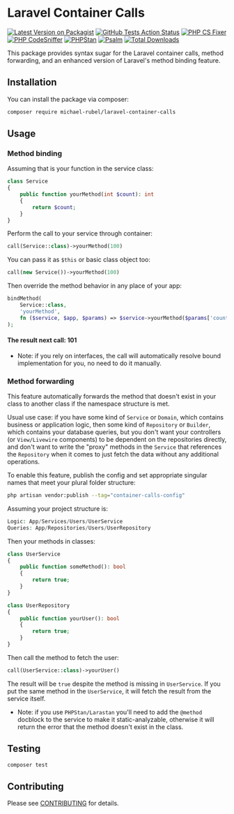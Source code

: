 # Laravel Container Calls

[![Latest Version on Packagist](https://img.shields.io/packagist/v/michael-rubel/laravel-container-calls.svg?style=flat-square)](https://packagist.org/packages/michael-rubel/laravel-container-calls)
[![GitHub Tests Action Status](https://img.shields.io/github/workflow/status/michael-rubel/laravel-container-calls/run-tests?label=tests)](https://github.com/michael-rubel/laravel-container-calls/actions)
[![PHP CS Fixer](https://img.shields.io/github/workflow/status/michael-rubel/laravel-container-calls/check%20&%20fix%20styling%20with%20php-codesniffer?label=phpcs)](https://github.com/michael-rubel/laravel-container-calls/actions)
[![PHP CodeSniffer](https://img.shields.io/github/workflow/status/michael-rubel/laravel-container-calls/check%20&%20fix%20styling%20with%20php-cs-fixer?label=php-cs-fixer)](https://github.com/michael-rubel/laravel-container-calls/actions)
[![PHPStan](https://img.shields.io/github/workflow/status/michael-rubel/laravel-container-calls/phpstan?label=phpstan)](https://github.com/michael-rubel/laravel-container-calls/actions)
[![Psalm](https://img.shields.io/github/workflow/status/michael-rubel/laravel-container-calls/psalm?label=psalm)](https://github.com/michael-rubel/laravel-container-calls/actions)
[![Total Downloads](https://img.shields.io/packagist/dt/michael-rubel/laravel-container-calls.svg?style=flat-square)](https://packagist.org/packages/michael-rubel/laravel-container-calls)

This package provides syntax sugar for the Laravel container calls,  method forwarding, and an enhanced version of Laravel's method binding feature.

## Installation

You can install the package via composer:

```bash
composer require michael-rubel/laravel-container-calls
```

## Usage

### Method binding
Assuming that is your function in the service class:
```php
class Service
{
    public function yourMethod(int $count): int
    {
        return $count;
    }
}
```

Perform the call to your service through container:
```php
call(Service::class)->yourMethod(100)
```

You can pass it as `$this` or basic class object too:
```php
call(new Service())->yourMethod(100)
```
Then override the method behavior in any place of your app:
```php
bindMethod(
    Service::class,
    'yourMethod',
    fn ($service, $app, $params) => $service->yourMethod($params['count']) + 1
);
```

#### The result next call: 101

- Note: if you rely on interfaces, the call will automatically resolve bound implementation for you, no need to do it manually.

### Method forwarding
This feature automatically forwards the method that doesn't exist in your class to another class if the namespace structure is met.

Usual use case: if you have some kind of `Service` or `Domain`, which contains business or application logic, then some kind of `Repository` or `Builder`, which contains your database queries, but you don't want your controllers (or `View/Livewire` components) to be dependent on the repositories directly, and don't want to write the "proxy" methods in the `Service` that references the `Repository` when it comes to just fetch the data without any additional operations.

To enable this feature, publish the config and set appropriate singular names that meet your plural folder structure:
```bash
php artisan vendor:publish --tag="container-calls-config"
```

Assuming your project structure is:
```php
Logic: App/Services/Users/UserService
Queries: App/Repositories/Users/UserRepository
```

Then your methods in classes:
```php
class UserService
{
    public function someMethod(): bool
    {
        return true;
    }
}

class UserRepository
{
    public function yourUser(): bool
    {
        return true;
    }
}
```

Then call the method to fetch the user:
```php
call(UserService::class)->yourUser()
```

The result will be `true` despite the method is missing in `UserService`.
If you put the same method in the `UserService`, it will fetch the result from the service itself.

- Note: if you use `PHPStan/Larastan` you'll need to add the `@method` docblock to the service to make it static-analyzable, otherwise it will return the error that the method doesn't exist in the class.

## Testing

```bash
composer test
```

## Contributing

Please see [CONTRIBUTING](.github/CONTRIBUTING.md) for details.
